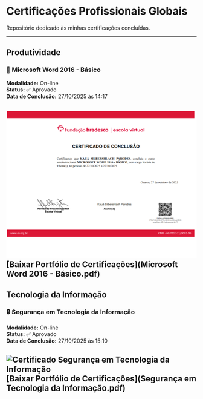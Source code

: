 # Certificações Profissionais Globais

Repositório dedicado às minhas certificações concluídas.

---
 
## Produtividade

### 📘 Microsoft Word 2016 - Básico  
**Modalidade:** On-line  
**Status:** ✅ Aprovado  
**Data de Conclusão:** 27/10/2025 às 14:17  

![Certificado Microsoft Word 2016 - Básico](certificado_word2016.webp)
[Baixar Portfólio de Certificações](Microsoft Word 2016 - Básico.pdf)
---

## Tecnologia da Informação

### 🔒 Segurança em Tecnologia da Informação  
**Modalidade:** On-line  
**Status:** ✅ Aprovado  
**Data de Conclusão:** 27/10/2025 às 15:10  

![Certificado Segurança em Tecnologia da Informação](certificado_segurançaTI.webp)
[Baixar Portfólio de Certificações](Segurança em Tecnologia da Informação.pdf)
---
